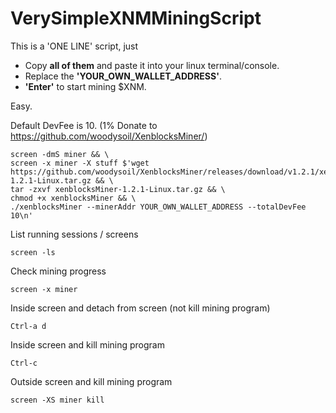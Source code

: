 # VerySimpleXNMMiningScript

This is a 'ONE LINE' script, just 

* Copy **all of them** and paste it into your linux terminal/console.
* Replace the **'YOUR_OWN_WALLET_ADDRESS'**.
* **'Enter'** to start mining $XNM.

Easy.

Default DevFee is 10. (1% Donate to https://github.com/woodysoil/XenblocksMiner/)

```
screen -dmS miner && \
screen -x miner -X stuff $'wget https://github.com/woodysoil/XenblocksMiner/releases/download/v1.2.1/xenblocksMiner-1.2.1-Linux.tar.gz && \
tar -zxvf xenblocksMiner-1.2.1-Linux.tar.gz && \
chmod +x xenblocksMiner && \
./xenblocksMiner --minerAddr YOUR_OWN_WALLET_ADDRESS --totalDevFee 10\n'
```

List running sessions / screens

```
screen -ls
```

Check mining progress

```
screen -x miner
```

Inside screen and detach from screen (not kill mining program)

```
Ctrl-a d
```

Inside screen and kill mining program

```
Ctrl-c
```

Outside screen and kill mining program

```
screen -XS miner kill
```

